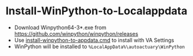 # Install-WinPython-to-Localappdata
- Download Winpython64-3*.exe from https://github.com/winpython/winpython/releases
- Use [install-winpython-to-appdata.cmd](https://github.com/VirtualActuary/Install-WinPython-to-Localappdata/releases/latest/download/install-winpython-to-appdata.cmd) to install with VA Settings
- WinPython will be installed to `%LocalAppData%\autoactuary\WinPython`
